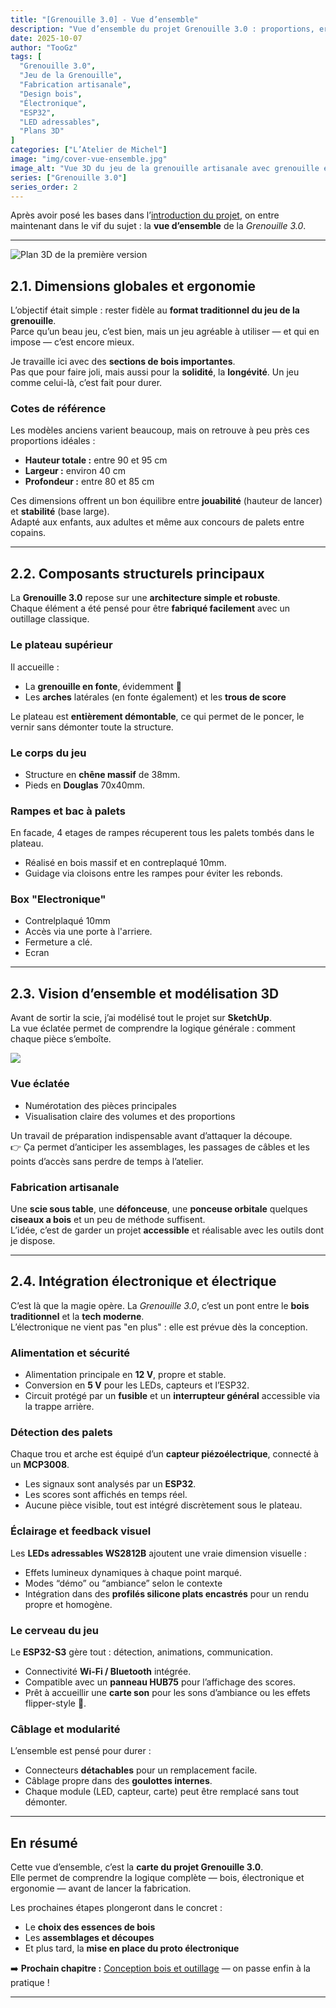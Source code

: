 ```yaml
---
title: "[Grenouille 3.0] - Vue d’ensemble"
description: "Vue d’ensemble du projet Grenouille 3.0 : proportions, ergonomie, structure bois, électronique et conception globale du jeu de la grenouille."
date: 2025-10-07
author: "TooGz"
tags: [
  "Grenouille 3.0",
  "Jeu de la Grenouille",
  "Fabrication artisanale",
  "Design bois",
  "Électronique",
  "ESP32",
  "LED adressables",
  "Plans 3D"
]
categories: ["L’Atelier de Michel"]
image: "img/cover-vue-ensemble.jpg"
image_alt: "Vue 3D du jeu de la grenouille artisanale avec grenouille en fonte et plateau en bois massif"
series: ["Grenouille 3.0"]
series_order: 2
---
```


Après avoir posé les bases dans l’[introduction du projet][introduction], on entre maintenant dans le vif du sujet : 
la **vue d’ensemble** de la *Grenouille 3.0*.

---
![](./grenouille-eclate-2.png "Plan 3D de la première version")

## 2.1. Dimensions globales et ergonomie

L’objectif était simple : rester fidèle au **format traditionnel du jeu de la grenouille**.  
Parce qu’un beau jeu, c’est bien, mais un jeu agréable à utiliser — et qui en impose — c’est encore mieux.

Je travaille ici avec des **sections de bois importantes**.  
Pas que pour faire joli, mais aussi pour la **solidité**, la **longévité**.
Un jeu comme celui-là, c’est fait pour durer.

### Cotes de référence
Les modèles anciens varient beaucoup, mais on retrouve à peu près ces proportions idéales :
- **Hauteur totale :** entre 90 et 95 cm  
- **Largeur :** environ 40 cm  
- **Profondeur :** entre 80 et 85 cm  

Ces dimensions offrent un bon équilibre entre **jouabilité** (hauteur de lancer) et **stabilité** (base large).  
Adapté aux enfants, aux adultes et même aux concours de palets entre copains.

---

## 2.2. Composants structurels principaux

La **Grenouille 3.0** repose sur une **architecture simple et robuste**.  
Chaque élément a été pensé pour être **fabriqué facilement** avec un outillage classique.

### Le plateau supérieur  
Il accueille :
- La **grenouille en fonte**, évidemment 🐸  
- Les **arches** latérales (en fonte également) et les **trous de score**  

Le plateau est **entièrement démontable**, ce qui permet de le poncer, le vernir sans démonter toute la structure.

### Le corps du jeu
- Structure en **chêne massif** de 38mm.  
- Pieds en **Douglas** 70x40mm.  

### Rampes et bac à palets
En facade, 4 etages de rampes récuperent tous les palets tombés dans le plateau.  
- Réalisé en bois massif et en contreplaqué 10mm.    
- Guidage via cloisons entre les rampes pour éviter les rebonds.

### Box "Electronique"
- Contrelplaqué 10mm
- Accès via une porte à l'arriere.  
- Fermeture a clé.
- Ecran

---

## 2.3. Vision d’ensemble et modélisation 3D

Avant de sortir la scie, j’ai modélisé tout le projet sur **SketchUp**.  
La vue éclatée permet de comprendre la logique générale : comment chaque pièce s’emboîte.

![](./grenouille-eclate-1.png)

### Vue éclatée
- Numérotation des pièces principales  
- Visualisation claire des volumes et des proportions  

Un travail de préparation indispensable avant d’attaquer la découpe.  
👉 Ça permet d’anticiper les assemblages, les passages de câbles et les points d’accès sans perdre de temps à l’atelier.

### Fabrication artisanale
Une **scie sous table**, une **défonceuse**, une **ponceuse orbitale** quelques **ciseaux a bois** et un peu de méthode suffisent.  
L’idée, c’est de garder un projet **accessible** et réalisable avec les outils dont je dispose.

---

## 2.4. Intégration électronique et électrique

C’est là que la magie opère.
La *Grenouille 3.0*, c’est un pont entre le **bois traditionnel** et la **tech moderne**.  
L’électronique ne vient pas "en plus" : elle est prévue dès la conception.

### Alimentation et sécurité
- Alimentation principale en **12 V**, propre et stable.  
- Conversion en **5 V** pour les LEDs, capteurs et l’ESP32.  
- Circuit protégé par un **fusible** et un **interrupteur général** accessible via la trappe arrière.

### Détection des palets
Chaque trou et arche est équipé d’un **capteur piézoélectrique**, connecté à un **MCP3008**.  
- Les signaux sont analysés par un **ESP32**.  
- Les scores sont affichés en temps réel.  
- Aucune pièce visible, tout est intégré discrètement sous le plateau.

### Éclairage et feedback visuel
Les **LEDs adressables WS2812B** ajoutent une vraie dimension visuelle :  
- Effets lumineux dynamiques à chaque point marqué. 
- Modes “démo” ou “ambiance” selon le contexte  
- Intégration dans des **profilés silicone plats encastrés** pour un rendu propre et homogène.

### Le cerveau du jeu
Le **ESP32-S3** gère tout : détection, animations, communication.  
- Connectivité **Wi-Fi / Bluetooth** intégrée.  
- Compatible avec un **panneau HUB75** pour l’affichage des scores.  
- Prêt à accueillir une **carte son** pour les sons d’ambiance ou les effets flipper-style 🎵.

### Câblage et modularité
L’ensemble est pensé pour durer :  
- Connecteurs **détachables** pour un remplacement facile.  
- Câblage propre dans des **goulottes internes**.  
- Chaque module (LED, capteur, carte) peut être remplacé sans tout démonter.  

---

## En résumé

Cette vue d’ensemble, c’est la **carte du projet Grenouille 3.0**.  
Elle permet de comprendre la logique complète — bois, électronique et ergonomie — avant de lancer la fabrication.

Les prochaines étapes plongeront dans le concret :
- Le **choix des essences de bois**
- Les **assemblages et découpes**
- Et plus tard, la **mise en place du proto électronique**

➡️ **Prochain chapitre :** [Conception bois et outillage][conception] — on passe enfin à la pratique !

---

[introduction]: ../introduction
[conception]: ../conception-bois